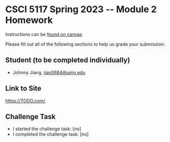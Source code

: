 # CSCI 5117 Spring 2023 -- Module 2 Homework


Instructions can be [found on canvas](https://canvas.umn.edu/courses/355584/pages/homework-2)

Please fill out all of the following sections to help us grade your submission:

## Student (to be completed individually)

* Johnny Jiang, jian0684@umn.edu

## Link to Site

<https://TODO.com/>

## Challenge Task

* I started the challenge task: [no]
* I completed the challenge task: [no]


